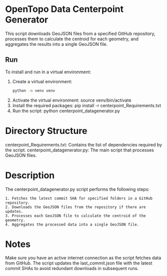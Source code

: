 # OpenTopo Data Centerpoint Generator

This script downloads GeoJSON files from a specified GitHub repository, processes them to calculate the centroid for each geometry, and aggregates the results into a single GeoJSON file.

## Run

To install and run in a virtual environment:

1. Create a virtual environment:
   ```bash
   python -m venv venv
2. Activate the virtual environment:
    source venv/bin/activate
3. Install the required packages:
    pip install -r centerpoint_Requirements.txt
4. Run the script:
    python centerpoint_datagenerator.py

# Directory Structure

centerpoint_Requirements.txt: Contains the list of dependencies required by the script.
centerpoint_datagenerator.py: The main script that processes GeoJSON files.

# Description

The centerpoint_datagenerator.py script performs the following steps:

    1. Fetches the latest commit SHA for specified folders in a GitHub repository.
    2. Downloads the GeoJSON files from the repository if there are updates.
    3. Processes each GeoJSON file to calculate the centroid of the geometry.
    4. Aggregates the processed data into a single GeoJSON file.

# Notes

Make sure you have an active internet connection as the script fetches data from GitHub.
The script updates the last_commit.json file with the latest commit SHAs to avoid redundant downloads in subsequent runs.
